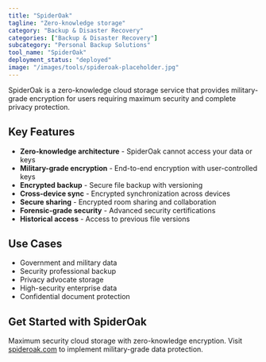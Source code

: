 ```yaml
---
title: "SpiderOak"
tagline: "Zero-knowledge storage"
category: "Backup & Disaster Recovery"
categories: ["Backup & Disaster Recovery"]
subcategory: "Personal Backup Solutions"
tool_name: "SpiderOak"
deployment_status: "deployed"
image: "/images/tools/spideroak-placeholder.jpg"
---
```

SpiderOak is a zero-knowledge cloud storage service that provides military-grade encryption for users requiring maximum security and complete privacy protection.

## Key Features

- **Zero-knowledge architecture** - SpiderOak cannot access your data or keys
- **Military-grade encryption** - End-to-end encryption with user-controlled keys
- **Encrypted backup** - Secure file backup with versioning
- **Cross-device sync** - Encrypted synchronization across devices
- **Secure sharing** - Encrypted room sharing and collaboration
- **Forensic-grade security** - Advanced security certifications
- **Historical access** - Access to previous file versions

## Use Cases

- Government and military data
- Security professional backup
- Privacy advocate storage
- High-security enterprise data
- Confidential document protection

## Get Started with SpiderOak

Maximum security cloud storage with zero-knowledge encryption. Visit [spideroak.com](https://spideroak.com) to implement military-grade data protection.